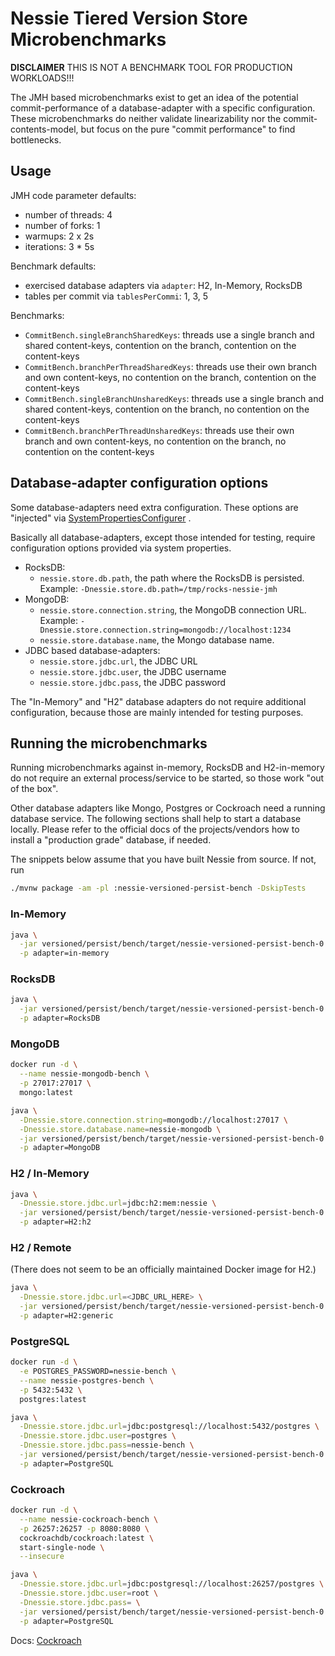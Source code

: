 # Nessie Tiered Version Store Microbenchmarks

**DISCLAIMER** THIS IS NOT A BENCHMARK TOOL FOR PRODUCTION WORKLOADS!!!

The JMH based microbenchmarks exist to get an idea of the potential commit-performance of a
database-adapter with a specific configuration. These microbenchmarks do neither validate
linearizability nor the commit-contents-model, but focus on the pure "commit performance" to find
bottlenecks.

## Usage

JMH code parameter defaults:

* number of threads: 4
* number of forks: 1
* warmups: 2 x 2s
* iterations: 3 * 5s

Benchmark defaults:

* exercised database adapters via `adapter`: H2, In-Memory, RocksDB
* tables per commit via `tablesPerCommi`: 1, 3, 5

Benchmarks:

* `CommitBench.singleBranchSharedKeys`: threads use a single branch and shared content-keys,
  contention on the branch, contention on the content-keys
* `CommitBench.branchPerThreadSharedKeys`: threads use their own branch and own content-keys, no
  contention on the branch, contention on the content-keys
* `CommitBench.singleBranchUnsharedKeys`: threads use a single branch and shared content-keys,
  contention on the branch, no contention on the content-keys
* `CommitBench.branchPerThreadUnsharedKeys`: threads use their own branch and own content-keys, no
  contention on the branch, no contention on the content-keys

## Database-adapter configuration options

Some database-adapters need extra configuration. These options are "injected" via
[SystemPropertiesConfigurer](../adapter/src/main/java/org/projectnessie/versioned/persist/adapter/SystemPropertiesConfigurer.java)
.

Basically all database-adapters, except those intended for testing, require configuration options
provided via system properties.

* RocksDB:
  * `nessie.store.db.path`, the path where the RocksDB is persisted.
    Example: `-Dnessie.store.db.path=/tmp/rocks-nessie-jmh`
* MongoDB:
  * `nessie.store.connection.string`, the MongoDB connection URL.
    Example: `-Dnessie.store.connection.string=mongodb://localhost:1234`
  * `nessie.store.database.name`, the Mongo database name.
* JDBC based database-adapters:
  * `nessie.store.jdbc.url`, the JDBC URL
  * `nessie.store.jdbc.user`, the JDBC username
  * `nessie.store.jdbc.pass`, the JDBC password

The "In-Memory" and "H2" database adapters do not require additional configuration, because those
are mainly intended for testing purposes.

## Running the microbenchmarks

Running microbenchmarks against in-memory, RocksDB and H2-in-memory do not require an external
process/service to be started, so those work "out of the box".

Other database adapters like Mongo, Postgres or Cockroach need a running database service. The
following sections shall help to start a database locally. Please refer to the official docs of the
projects/vendors how to install a "production grade" database, if needed.

The snippets below assume that you have built Nessie from source. If not, run
```bash
./mvnw package -am -pl :nessie-versioned-persist-bench -DskipTests
```

### In-Memory

```bash
java \
  -jar versioned/persist/bench/target/nessie-versioned-persist-bench-0.9.3-SNAPSHOT-jmh.jar \
  -p adapter=in-memory
```

### RocksDB

```bash
java \
  -jar versioned/persist/bench/target/nessie-versioned-persist-bench-0.9.3-SNAPSHOT-jmh.jar \
  -p adapter=RocksDB
```

### MongoDB

```bash
docker run -d \
  --name nessie-mongodb-bench \
  -p 27017:27017 \
  mongo:latest

java \
  -Dnessie.store.connection.string=mongodb://localhost:27017 \
  -Dnessie.store.database.name=nessie-mongodb \
  -jar versioned/persist/bench/target/nessie-versioned-persist-bench-0.9.3-SNAPSHOT-jmh.jar \
  -p adapter=MongoDB
```

### H2 / In-Memory

```bash
java \
  -Dnessie.store.jdbc.url=jdbc:h2:mem:nessie \
  -jar versioned/persist/bench/target/nessie-versioned-persist-bench-0.9.3-SNAPSHOT-jmh.jar \
  -p adapter=H2:h2
```

### H2 / Remote

(There does not seem to be an officially maintained Docker image for H2.)

```bash
java \
  -Dnessie.store.jdbc.url=<JDBC_URL_HERE> \
  -jar versioned/persist/bench/target/nessie-versioned-persist-bench-0.9.3-SNAPSHOT-jmh.jar \
  -p adapter=H2:generic
```

### PostgreSQL

```bash
docker run -d \
  -e POSTGRES_PASSWORD=nessie-bench \
  --name nessie-postgres-bench \
  -p 5432:5432 \
  postgres:latest

java \
  -Dnessie.store.jdbc.url=jdbc:postgresql://localhost:5432/postgres \
  -Dnessie.store.jdbc.user=postgres \
  -Dnessie.store.jdbc.pass=nessie-bench \
  -jar versioned/persist/bench/target/nessie-versioned-persist-bench-0.9.3-SNAPSHOT-jmh.jar \
  -p adapter=PostgreSQL
```

### Cockroach

```bash
docker run -d \
  --name nessie-cockroach-bench \
  -p 26257:26257 -p 8080:8080 \
  cockroachdb/cockroach:latest \
  start-single-node \
  --insecure

java \
  -Dnessie.store.jdbc.url=jdbc:postgresql://localhost:26257/postgres \
  -Dnessie.store.jdbc.user=root \
  -Dnessie.store.jdbc.pass= \
  -jar versioned/persist/bench/target/nessie-versioned-persist-bench-0.9.3-SNAPSHOT-jmh.jar \
  -p adapter=PostgreSQL
```

Docs: [Cockroach](https://www.cockroachlabs.com/docs/stable/start-a-local-cluster-in-docker-linux.html)
